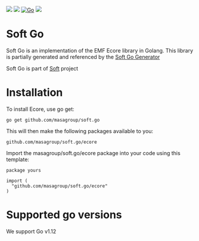 [![](https://img.shields.io/github/license/masagroup/soft.go.svg)](https://github.com/masagroup/soft.go/blob/master/LICENSE)
![](https://github.com/masagroup/soft.go/actions/workflows/build_and_test.yaml/badge.svg)
[![Go](https://img.shields.io/github/go-mod/go-version/masagroup/soft.go)](https://github.com/masagroup/soft.go)
![](https://img.shields.io/github/v/release/masagroup/soft.go)
# Soft Go #

Soft Go is an implementation of the EMF Ecore library in Golang. This library is partially generated and referenced by the [Soft Go Generator](https://github.com/masagroup/soft.gen)
 
Soft Go is part of [Soft](https://github.com/masagroup/soft) project

# Installation #
To install Ecore, use go get:
```shell
go get github.com/masagroup/soft.go
```

This will then make the following packages available to you:
```
github.com/masagroup/soft.go/ecore
```

Import the masagroup/soft.go/ecore package into your code using this template:
```Golang
package yours

import (
  "github.com/masagroup/soft.go/ecore"
)
```

# Supported go versions #
We support Go v1.12

